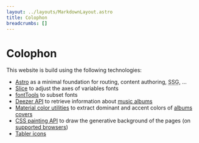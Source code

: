 ```yaml
---
layout: ../layouts/MarkdownLayout.astro
title: Colophon
breadcrumbs: []
---
```


# Colophon

This website is build using the following technologies:

-  [Astro](https://astro.build) as a minimal foundation for
   routing, content authoring,
   <abbr title="Static Site Generation">SSG</abbr>, …
-  [Slice](https://slice-gui.netlify.app) to adjust the axes of
   variables fonts
-  [fontTools](https://fonttools.readthedocs.io) to subset fonts
-  [Deezer API](https://developers.deezer.com/api) to retrieve
   information about [music albums](/albums)
-  [Material color utilities](https://github.com/material-foundation/material-color-utilities)
   to extract dominant and accent colors of
   [albums covers](/albums)
-  [CSS painting API](https://developer.mozilla.org/en-US/docs/Web/API/CSS_Painting_API/Guide)
   to draw the generative background of the pages (on
   [supported browsers](https://caniuse.com/css-paint-api))
-  [Tabler icons](https://tabler.io/icons)
